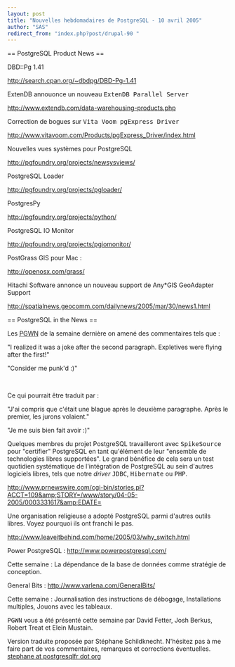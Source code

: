 ```yaml
---
layout: post
title: "Nouvelles hebdomadaires de PostgreSQL - 10 avril 2005"
author: "SAS"
redirect_from: "index.php?post/drupal-90 "
---
```




== PostgreSQL Product News ==

<p>DBD::Pg 1.41

<a href="http://search.cpan.org/%7Edbdpg/DBD-Pg-1.41">http://search.cpan.org/~dbdpg/DBD-Pg-1.41</a>

</p>

<p>

ExtenDB annouonce un nouveau <tt>ExtenDB Parallel Server</tt>

<a href="http://www.extendb.com/data-warehousing-products.php">http://www.extendb.com/data-warehousing-products.php</a>

</p>

<p>

Correction de bogues sur <tt>Vita Voom pgExpress Driver</tt>

<a href="http://www.vitavoom.com/Products/pgExpress_Driver/index.html">http://www.vitavoom.com/Products/pgExpress_Driver/index.html</a>

</p>

<p>

Nouvelles vues systèmes pour PostgreSQL

<a href="http://pgfoundry.org/projects/newsysviews/">http://pgfoundry.org/projects/newsysviews/</a>

</p>

<p>

PostgreSQL Loader

<a href="http://pgfoundry.org/projects/pgloader/">http://pgfoundry.org/projects/pgloader/</a>

</p>

<p>

PostgresPy

<a href="http://pgfoundry.org/projects/python/">http://pgfoundry.org/projects/python/</a>

</p>

<p>

PostgreSQL IO Monitor

<a href="http://pgfoundry.org/projects/pgiomonitor/">http://pgfoundry.org/projects/pgiomonitor/</a>

</p>

<p>

PostGrass GIS pour Mac&nbsp;:

<a href="http://openosx.com/grass/">http://openosx.com/grass/</a>

</p>

<p>

Hitachi Software annonce un nouveau support de Any*GIS GeoAdapter Support

<a href="">http://spatialnews.geocomm.com/dailynews/2005/mar/30/news1.html</a>

</p>

== PostgreSQL in the News ==

<p>

Les <acronym title="PostgreSQL Weekly News">PGWN</acronym> de la semaine dernière on amené des commentaires tels que&nbsp;:<br />

"I realized it was a joke after the second paragraph.  Expletives were flying after the first!"

"Consider me punk'd :)"

<br />

Ce qui pourrait être traduit par&nbsp;:

"J'ai compris que c'était une blague après le deuxième paragraphe. Après le premier, les jurons volaient."

"Je me suis bien fait avoir :)"

</p>

<p>

Quelques membres du projet PostgreSQL travailleront avec <tt>SpikeSource</tt> pour "certifier" PostgreSQL en tant qu'élément de leur "ensemble de technologies libres supportées". Le grand bénéfice de cela sera un test quotidien systématique de l'intégration de PostgreSQL au sein d'autres logiciels libres, tels que notre <em>driver</em> <tt>JDBC</tt>, <tt>Hibernate</tt> ou <tt>PHP</tt>.

<a href="http://www.prnewswire.com/cgi-bin/stories.pl?ACCT=109&amp;STORY=/www/story/04-05-2005/0003331617&amp;EDATE=">http://www.prnewswire.com/cgi-bin/stories.pl?ACCT=109&amp;STORY=/www/story/04-05-2005/0003331617&amp;EDATE=</a>

</p>

<p>

Une organisation religieuse a adopté PostgreSQL parmi d'autres outils libres. Voyez pourquoi ils ont franchi le pas.

<a href="http://www.leaveitbehind.com/home/2005/03/why_switch.html">http://www.leaveitbehind.com/home/2005/03/why_switch.html</a>

</p>

<p>

Power PostgreSQL&nbsp;: <a href="http://www.powerpostgresql.com/">http://www.powerpostgresql.com/</a>

Cette semaine&nbsp;: La dépendance de la base de données comme stratégie de conception.

</p>

<p>

General Bits&nbsp;: <a href="http://www.varlena.com/GeneralBits/">http://www.varlena.com/GeneralBits/</a>

Cette semaine&nbsp;: Journalisation des instructions de débogage, Installations multiples, Jouons avec les tableaux.

</p>

<p>

<tt>PGWN</tt> vous a été présenté cette semaine par David Fetter, Josh Berkus, Robert Treat et Elein Mustain.

</p>

<p>

Version traduite proposée par Stéphane Schildknecht. N'hésitez pas à me faire part de vos commentaires, remarques et corrections éventuelles. <a href="mailto:stephane@postgresqlfr.org">stephane at postgresqlfr dot org</a>

</p>